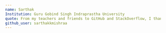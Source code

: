 ```yaml
---
name: Sarthak
Institution: Guru Gobind Singh Indraprastha University
quote: From my teachers and friends to GitHub and StackOverflow, I thank all.
github_user: sarthakkmishraa
---
```


